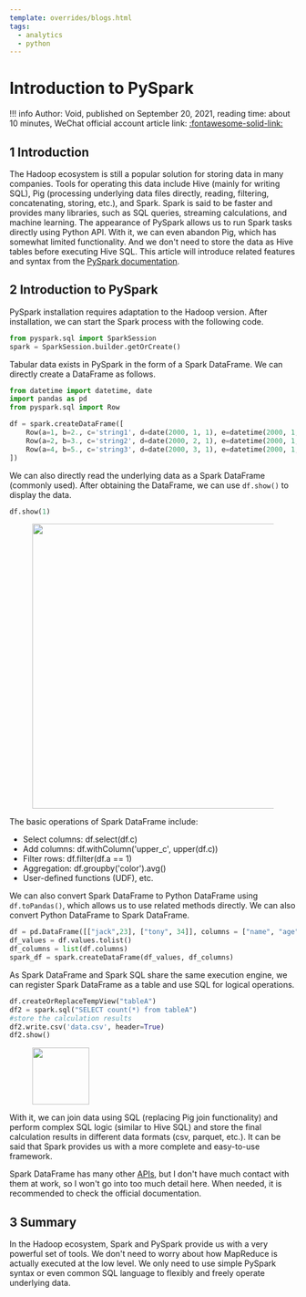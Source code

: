 ```yaml
---
template: overrides/blogs.html
tags:
  - analytics
  - python
---
```


# Introduction to PySpark

!!! info
    Author: Void, published on September 20, 2021, reading time: about 10 minutes, WeChat official account article link: [:fontawesome-solid-link:](https://mp.weixin.qq.com/s/3oJdhYxrIoRqbvYGnH0cKQ)

## 1 Introduction

The Hadoop ecosystem is still a popular solution for storing data in many companies. Tools for operating this data include Hive (mainly for writing SQL), Pig (processing underlying data files directly, reading, filtering, concatenating, storing, etc.), and Spark. 
Spark is said to be faster and provides many libraries, such as SQL queries, streaming calculations, and machine learning. 
The appearance of PySpark allows us to run Spark tasks directly using Python API. With it, we can even abandon Pig, which has somewhat limited functionality. And we don't need to store the data as Hive tables before executing Hive SQL.
This article will introduce related features and syntax from the [PySpark documentation](https://spark.apache.org/docs/latest/api/python/index.html).

## 2 Introduction to PySpark

PySpark installation requires adaptation to the Hadoop version. After installation, we can start the Spark process with the following code.

```python
from pyspark.sql import SparkSession
spark = SparkSession.builder.getOrCreate()
```

Tabular data exists in PySpark in the form of a Spark DataFrame. We can directly create a DataFrame as follows.

```python
from datetime import datetime, date
import pandas as pd
from pyspark.sql import Row

df = spark.createDataFrame([
    Row(a=1, b=2., c='string1', d=date(2000, 1, 1), e=datetime(2000, 1, 1, 12, 0)),
    Row(a=2, b=3., c='string2', d=date(2000, 2, 1), e=datetime(2000, 1, 2, 12, 0)),
    Row(a=4, b=5., c='string3', d=date(2000, 3, 1), e=datetime(2000, 1, 3, 12, 0))
])
```

We can also directly read the underlying data as a Spark DataFrame (commonly used). 
After obtaining the DataFrame, we can use `df.show()` to display the data.

```python
df.show(1)
```

<figure>
  <img src="https://files.mdnice.com/user/15233/02c04205-9702-4052-8f8f-6713b581755e.png" width="500" />
</figure>

The basic operations of Spark DataFrame include:

- Select columns: df.select(df.c)
- Add columns: df.withColumn('upper_c', upper(df.c))
- Filter rows: df.filter(df.a == 1)
- Aggregation: df.groupby('color').avg()
- User-defined functions (UDF), etc.

We can also convert Spark DataFrame to Python DataFrame using `df.toPandas()`, which allows us to use related methods directly. 
We can also convert Python DataFrame to Spark DataFrame.

```python
df = pd.DataFrame([["jack",23], ["tony", 34]], columns = ["name", "age"])
df_values = df.values.tolist()
df_columns = list(df.columns)
spark_df = spark.createDataFrame(df_values, df_columns)
```

As Spark DataFrame and Spark SQL share the same execution engine, we can register Spark DataFrame as a table and use SQL for logical operations.

```python
df.createOrReplaceTempView("tableA")
df2 = spark.sql("SELECT count(*) from tableA")
#store the calculation results
df2.write.csv('data.csv', header=True)
df2.show()
```

<figure>
  <img src="https://files.mdnice.com/user/15233/13a02ea1-4a0c-49c4-9188-0b3f4a203e20.png" width="100" />
</figure>

With it, we can join data using SQL (replacing Pig join functionality) and perform complex SQL logic (similar to Hive SQL) and store the final calculation results in different data formats (csv, parquet, etc.). It can be said that Spark provides us with a more complete and easy-to-use framework.

Spark DataFrame has many other [APIs](https://spark.apache.org/docs/latest/api/python/reference/pyspark.sql.html), but I don't have much contact with them at work, so I won't go into too much detail here. When needed, it is recommended to check the official documentation.

## 3 Summary

In the Hadoop ecosystem, Spark and PySpark provide us with a very powerful set of tools. We don't need to worry about how MapReduce is actually executed at the low level. We only need to use simple PySpark syntax or even common SQL language to flexibly and freely operate underlying data.

